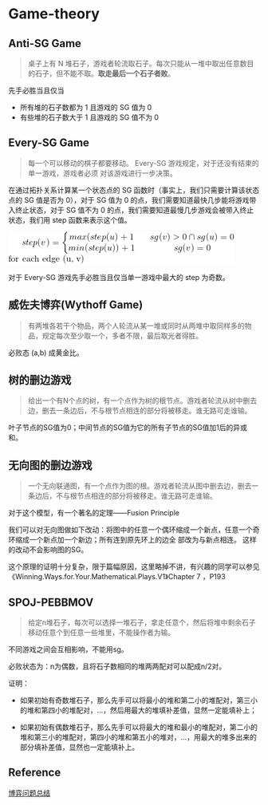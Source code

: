 ﻿# Game-theory



## Anti-SG Game

> 桌子上有 N 堆石子，游戏者轮流取石子。每次只能从一堆中取出任意数目的石子，但不能不取。**取走最后一个石子者败**。

先手必胜当且仅当
* 所有堆的石子数都为 1 且游戏的 SG 值为 0
* 有些堆的石子数大于 1 且游戏的 SG 值不为 0



## Every-SG Game

> 每一个可以移动的棋子都要移动。
> Every-SG 游戏规定，对于还没有结束的单一游戏，游戏者必须
对该游戏进行一步决策。

在通过拓扑关系计算某一个状态点的 SG 函数时（事实上，我们只需要计算该状态点的 SG 值是否为 0），对于 SG 值为 0 的点，我们需要知道最快几步能将游戏带入终止状态，对于 SG 值不为 0 的点，我们需要知道最慢几步游戏会被带入终止状态，我们用 step 函数来表示这个值。

![Formula](CodeCogsEqn.gif)


对于  Every-SG  游戏先手必胜当且仅当单一游戏中最大的 step 为奇数。




## 威佐夫博弈(Wythoff Game)

> 有两堆各若干个物品，两个人轮流从某一堆或同时从两堆中取同样多的物品，规定每次至少取一个，多者不限，最后取光者得胜。

必败态 (a,b) 成黄金比。





## 树的删边游戏

> 给出一个有N个点的树，有一个点作为树的根节点。游戏者轮流从树中删去边，删去一条边后，不与根节点相连的部分将被移走。谁无路可走谁输。

叶子节点的SG值为0；中间节点的SG值为它的所有子节点的SG值加1后的异或和。





## 无向图的删边游戏

> 一个无向联通图，有一个点作为图的根。游戏者轮流从图中删去边，删去一条边后，不与根节点相连的部分将被移走。谁无路可走谁输。


对于这个模型，有一个著名的定理——Fusion Principle

我们可以对无向图做如下改动：将图中的任意一个偶环缩成一个新点，任意一个奇环缩成一个新点加一个新边；所有连到原先环上的边全
部改为与新点相连。 这样的改动不会影响图的SG。

这个原理的证明十分复杂，限于篇幅原因，这里略掉不讲，有兴趣的同学可以参见 《Winning.Ways.for.Your.Mathematical.Plays.V1》Chapter 7 ，P193




## SPOJ-PEBBMOV

> 给定n堆石子，每次可以选择一堆石子，拿走任意个，然后将堆中剩余石子移动任意个到任意一些堆里，不能操作者为输。

不同游戏之间会互相影响，不能用sg。

必败状态为：n为偶数，且将石子数相同的堆两两配对可以配成n/2对。 


证明：

- 如果初始有奇数堆石子，那么先手可以将最小的堆和第二小的堆配对，第三小的堆和第四小的堆配对，...，然后用最大的堆填补差值，显然一定能填补上； 

- 如果初始有偶数堆石子，那么先手可以将最大的堆和最小的堆配对，第二小的堆和第三小的堆配对，第四小的堆和第五小的堆对，...，用最大的堆多出来的部分填补差值，显然也一定能填补上。 




## Reference

[博弈问题总结](http://blog.csdn.net/acm_cxlove/article/details/7854526)

